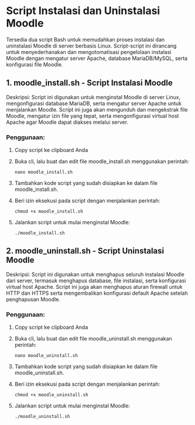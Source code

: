 <h1> Script Instalasi dan Uninstalasi Moodle </h1>
   Tersedia dua script Bash untuk memudahkan proses instalasi dan uninstalasi Moodle di server berbasis Linux. Script-script ini dirancang untuk menyederhanakan dan mengotomatisasi pengelolaan instalasi Moodle dengan mengatur server Apache, database MariaDB/MySQL, serta konfigurasi file Moodle.
<h2> 1. moodle_install.sh - Script Instalasi Moodle</h2>
Deskripsi:
Script ini digunakan untuk menginstal Moodle di server Linux, mengonfigurasi database MariaDB, serta mengatur server Apache untuk menjalankan Moodle. Script ini juga akan mengunduh dan mengekstrak file Moodle, mengatur izin file yang tepat, serta mengonfigurasi virtual host Apache agar Moodle dapat diakses melalui server.
<h3>Penggunaan:</h3>

1. Copy script ke clipboard Anda

2. Buka cli, lalu buat dan edit file moodle_install.sh menggunakan perintah:
           
       nano moodle_install.sh
3. Tambahkan kode script yang sudah disiapkan ke dalam file moodle_install.sh.
4. Beri izin eksekusi pada script dengan menjalankan perintah:

       chmod +x moodle_install.sh
5. Jalankan script untuk mulai menginstal Moodle:

       ./moodle_install.sh
<h2> 2. moodle_uninstall.sh - Script Uninstalasi Moodle</h2>
Deskripsi:
Script ini digunakan untuk menghapus seluruh instalasi Moodle dari server, termasuk menghapus database, file instalasi, serta konfigurasi virtual host Apache. Script ini juga akan menghapus aturan firewall untuk HTTP dan HTTPS serta mengembalikan konfigurasi default Apache setelah penghapusan Moodle.
<h3>Penggunaan:</h3>

1. Copy script ke clipboard Anda

2. Buka cli, lalu buat dan edit file moodle_uninstall.sh menggunakan perintah:
           
       nano moodle_uninstall.sh
3. Tambahkan kode script yang sudah disiapkan ke dalam file moodle_uninstall.sh.
4. Beri izin eksekusi pada script dengan menjalankan perintah:

       chmod +x moodle_uninstall.sh
5. Jalankan script untuk mulai menginstal Moodle:

       ./moodle_uninstall.sh

